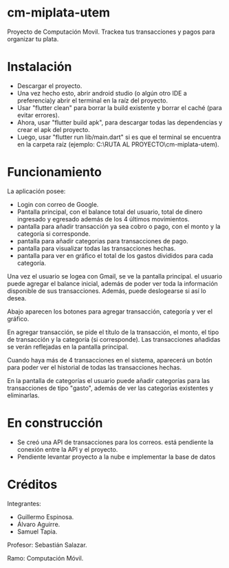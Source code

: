 # cm-miplata-utem
Proyecto de Computación Movil. Trackea tus transacciones y pagos para organizar tu plata.


# Instalación
- Descargar el proyecto.
- Una vez hecho esto, abrir android studio (o algún otro IDE a preferencia)y abrir el terminal en la raíz del proyecto.
- Usar "flutter clean" para borrar la build existente y borrar el caché (para evitar errores).
- Ahora, usar "flutter build apk", para descargar todas las dependencias y crear el apk del proyecto.
- Luego, usar "flutter run lib/main.dart" si es que el terminal se encuentra en la carpeta raíz (ejemplo: C:\RUTA AL PROYECTO\cm-miplata-utem).

# Funcionamiento
La aplicación posee:

- Login con correo de Google.
- Pantalla principal, con el balance total del usuario, total de dinero ingresado y egresado además de los 4 últimos movimientos.
- pantalla para añadir transacción ya sea cobro o pago, con el monto y la categoría si corresponde.
- pantalla para añadir categorias para transacciones de pago.
- pantalla para visualizar todas las transacciones hechas.
- pantalla para ver en gráfico el total de los gastos divididos para cada categoría.

Una vez el usuario se logea con Gmail, se ve la pantalla principal.
el usuario puede agregar el balance inicial, además de poder ver toda la información disponible de sus transacciones. Además, puede deslogearse si así lo desea.

Abajo aparecen los botones para agregar transacción, categoría y ver el gráfico.

En agregar transacción, se pide el título de la transacción, el monto, el tipo de transacción y la categoría (si corresponde).
Las transacciones añadidas se verán reflejadas en la pantalla principal.

Cuando haya más de 4 transacciones en el sistema, aparecerá un botón para poder ver el historial de todas las transacciones hechas.

En la pantalla de categorías el usuario puede añadir categorías para las transacciones de tipo "gasto", además de ver las categorías existentes y eliminarlas.

# En construcción
- Se creó una API de transacciones para los correos. está pendiente la conexión entre la API y el proyecto.
- Pendiente levantar proyecto a la nube e implementar la base de datos

# Créditos

Integrantes: 
- Guillermo Espinosa.
- Álvaro Aguirre.
- Samuel Tapia.

Profesor: Sebastián Salazar.

Ramo: Computación Móvil.